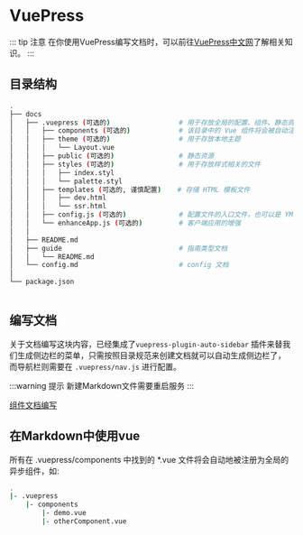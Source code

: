 # VuePress

::: tip 注意 
在你使用VuePress编写文档时，可以前往[VuePress中文网](https://www.vuepress.cn/guide/)了解相关知识。
:::

## 目录结构
```bash
.
├── docs
│   ├── .vuepress (可选的)                 # 用于存放全局的配置、组件、静态资源等
│   │   ├── components (可选的)            # 该目录中的 Vue 组件将会被自动注册为全局组件
│   │   ├── theme (可选的)                 # 用于存放本地主题
│   │   │   └── Layout.vue
│   │   ├── public (可选的)                # 静态资源
│   │   ├── styles (可选的)                # 用于存放样式相关的文件
│   │   │   ├── index.styl
│   │   │   └── palette.styl
│   │   ├── templates (可选的, 谨慎配置)    # 存储 HTML 模板文件
│   │   │   ├── dev.html
│   │   │   └── ssr.html
│   │   ├── config.js (可选的)             # 配置文件的入口文件，也可以是 YML 或 toml
│   │   └── enhanceApp.js (可选的)         # 客户端应用的增强
│   │ 
│   ├── README.md
│   ├── guide                             # 指南类型文档
│   │   └── README.md
│   └── config.md                         # config 文档
│ 
└── package.json
               
```

## 编写文档

关于文档编写这块内容，已经集成了`vuepress-plugin-auto-sidebar` 插件来替我们生成侧边栏的菜单，只需按照目录规范来创建文档就可以自动生成侧边栏了，
而导航栏则需要在 `.vuepress/nav.js` 进行配置。

:::warning 提示
新建Markdown文件需要重启服务
:::

[组件文档编写](../components/README.md)

## 在Markdown中使用vue

所有在 .vuepress/components 中找到的 *.vue 文件将会自动地被注册为全局的异步组件，如:

```bash
.
|- .vuepress
    |- components
        |- demo.vue
        |- otherComponent.vue
```